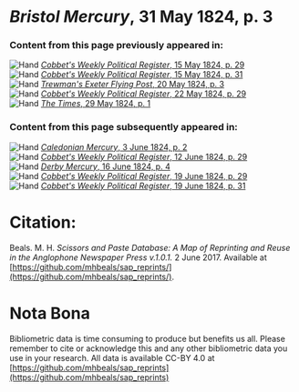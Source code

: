 # *Bristol Mercury*, 31 May 1824, p. 3  
  
### Content from this page previously appeared in:  
![Hand](http://scissorsandpaste.net/wp-content/uploads/2017/06/smallhandpointer.png) [*Cobbet's Weekly Political Register*, 15 May 1824, p. 29](https://mhbeals.github.io/sap_html/Cobbet's-Weekly-Political-Register/Cobbet's-Weekly-Political-Register-15-May-1824-p-29)  
![Hand](http://scissorsandpaste.net/wp-content/uploads/2017/06/smallhandpointer.png) [*Cobbet's Weekly Political Register*, 15 May 1824, p. 31](https://mhbeals.github.io/sap_html/Cobbet's-Weekly-Political-Register/Cobbet's-Weekly-Political-Register-15-May-1824-p-31)  
![Hand](http://scissorsandpaste.net/wp-content/uploads/2017/06/smallhandpointer.png) [*Trewman's Exeter Flying Post*, 20 May 1824, p. 3](https://mhbeals.github.io/sap_html/Trewman's-Exeter-Flying-Post/Trewman's-Exeter-Flying-Post-20-May-1824-p-3)  
![Hand](http://scissorsandpaste.net/wp-content/uploads/2017/06/smallhandpointer.png) [*Cobbet's Weekly Political Register*, 22 May 1824, p. 29](https://mhbeals.github.io/sap_html/Cobbet's-Weekly-Political-Register/Cobbet's-Weekly-Political-Register-22-May-1824-p-29)  
![Hand](http://scissorsandpaste.net/wp-content/uploads/2017/06/smallhandpointer.png) [*The Times*, 29 May 1824, p. 1](https://mhbeals.github.io/sap_html/The-Times/The-Times-29-May-1824-p-1)  
  
### Content from this page subsequently appeared in:  
![Hand](http://scissorsandpaste.net/wp-content/uploads/2017/06/smallhandpointer.png) [*Caledonian Mercury*, 3 June 1824, p. 2](https://mhbeals.github.io/sap_html/Caledonian-Mercury/Caledonian-Mercury-3-June-1824-p-2)  
![Hand](http://scissorsandpaste.net/wp-content/uploads/2017/06/smallhandpointer.png) [*Cobbet's Weekly Political Register*, 12 June 1824, p. 29](https://mhbeals.github.io/sap_html/Cobbet's-Weekly-Political-Register/Cobbet's-Weekly-Political-Register-12-June-1824-p-29)  
![Hand](http://scissorsandpaste.net/wp-content/uploads/2017/06/smallhandpointer.png) [*Derby Mercury*, 16 June 1824, p. 4](https://mhbeals.github.io/sap_html/Derby-Mercury/Derby-Mercury-16-June-1824-p-4)  
![Hand](http://scissorsandpaste.net/wp-content/uploads/2017/06/smallhandpointer.png) [*Cobbet's Weekly Political Register*, 19 June 1824, p. 29](https://mhbeals.github.io/sap_html/Cobbet's-Weekly-Political-Register/Cobbet's-Weekly-Political-Register-19-June-1824-p-29)  
![Hand](http://scissorsandpaste.net/wp-content/uploads/2017/06/smallhandpointer.png) [*Cobbet's Weekly Political Register*, 19 June 1824, p. 31](https://mhbeals.github.io/sap_html/Cobbet's-Weekly-Political-Register/Cobbet's-Weekly-Political-Register-19-June-1824-p-31)  


# Citation: 

Beals. M. H. *Scissors and Paste Database: A Map of Reprinting and Reuse in the Anglophone Newspaper Press v.1.0.1.* 2 June 2017. Available at [https://github.com/mhbeals/sap_reprints/](https://github.com/mhbeals/sap_reprints/). 

# Nota Bona

Bibliometric data is time consuming to produce but benefits us all. Please remember to cite or acknowledge this and any other bibliometric data you use in your research. All data is available CC-BY 4.0 at [https://github.com/mhbeals/sap_reprints](https://github.com/mhbeals/sap_reprints)